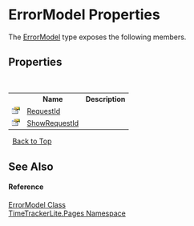 # ErrorModel Properties
 

The <a href="e880ddaf-8452-5024-9ccc-b43250dbd15b">ErrorModel</a> type exposes the following members.


## Properties
&nbsp;<table><tr><th></th><th>Name</th><th>Description</th></tr><tr><td>![Public property](media/pubproperty.gif "Public property")</td><td><a href="46aaf116-2c8b-9bea-9228-16f4f88aa146">RequestId</a></td><td /></tr><tr><td>![Public property](media/pubproperty.gif "Public property")</td><td><a href="f33d1561-2a97-ae1e-40e5-24754a493428">ShowRequestId</a></td><td /></tr></table>&nbsp;
<a href="#errormodel-properties">Back to Top</a>

## See Also


#### Reference
<a href="e880ddaf-8452-5024-9ccc-b43250dbd15b">ErrorModel Class</a><br /><a href="be72919d-3e91-d5db-2c88-41279e953f1c">TimeTrackerLite.Pages Namespace</a><br />